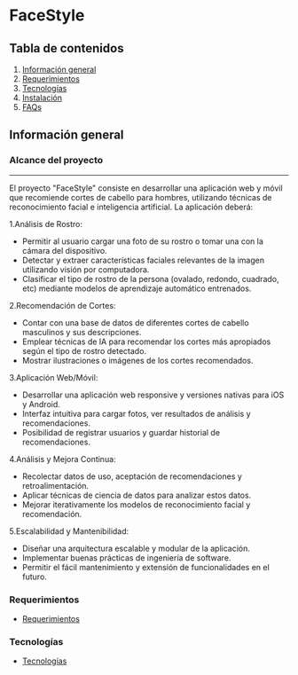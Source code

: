 # FaceStyle

## Tabla de contenidos
1. [Información general](#Información-general)
2. [Requerimientos](#Requerimientos)
3. [Tecnologías](#Tecnologías)
4. [Instalación](#instalación)
5. [FAQs](#faqs)

## Información general
### Alcance del proyecto
***
El proyecto "FaceStyle" consiste en desarrollar una aplicación web y móvil que recomiende cortes de cabello para hombres, utilizando técnicas de reconocimiento facial e inteligencia artificial. La aplicación deberá:

1.Análisis de Rostro:
* Permitir al usuario cargar una foto de su rostro o tomar una con la cámara del dispositivo.
* Detectar y extraer características faciales relevantes de la imagen utilizando visión por computadora.
* Clasificar el tipo de rostro de la persona (ovalado, redondo, cuadrado, etc) mediante modelos de aprendizaje automático entrenados.

2.Recomendación de Cortes:
* Contar con una base de datos de diferentes cortes de cabello masculinos y sus descripciones.
* Emplear técnicas de IA para recomendar los cortes más apropiados según el tipo de rostro detectado.
* Mostrar ilustraciones o imágenes de los cortes recomendados.

3.Aplicación Web/Móvil:
* Desarrollar una aplicación web responsive y versiones nativas para iOS y Android.
* Interfaz intuitiva para cargar fotos, ver resultados de análisis y recomendaciones.
* Posibilidad de registrar usuarios y guardar historial de recomendaciones.

4.Análisis y Mejora Continua:
* Recolectar datos de uso, aceptación de recomendaciones y retroalimentación.
* Aplicar técnicas de ciencia de datos para analizar estos datos.
* Mejorar iterativamente los modelos de reconocimiento facial y recomendación.

5.Escalabilidad y Mantenibilidad:
* Diseñar una arquitectura escalable y modular de la aplicación.
* Implementar buenas prácticas de ingeniería de software.
* Permitir el fácil mantenimiento y extensión de funcionalidades en el futuro.

### Requerimientos
* [Requerimientos](https://github.com/elnames/nms/blob/4d210195adb04ad202dbcea2901060d80abd95b6/requirements.md)
  
### Tecnologías
* [Tecnologías](https://github.com/elnames/FaceStyle/blob/2f4d7fe83d2debecb7a600020c8b68a89fb67dc5/Tecnolog%C3%ADas.md)
